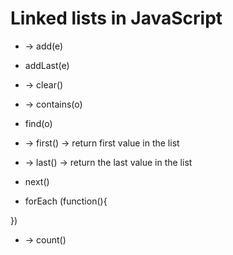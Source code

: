 # Linked lists in JavaScript

* -> add(e)
* addLast(e)
* -> clear()
* -> contains(o)
* find(o)

* -> first() -> return first value in the list
* -> last() -> return the last value in the list

* next() 

* forEach (function(){

})
* -> count()

